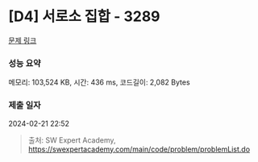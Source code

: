 # [D4] 서로소 집합 - 3289 

[문제 링크](https://swexpertacademy.com/main/code/problem/problemDetail.do?contestProbId=AWBJKA6qr2oDFAWr) 

### 성능 요약

메모리: 103,524 KB, 시간: 436 ms, 코드길이: 2,082 Bytes

### 제출 일자

2024-02-21 22:52



> 출처: SW Expert Academy, https://swexpertacademy.com/main/code/problem/problemList.do
